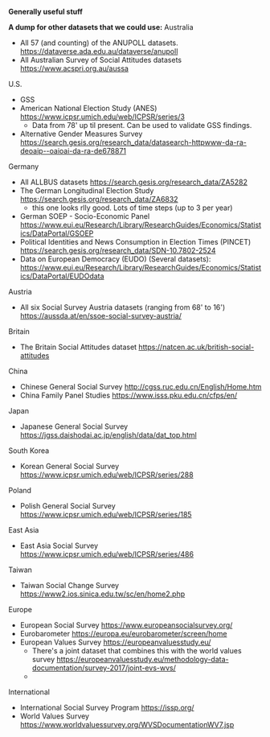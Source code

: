 **Generally useful stuff**



**A dump for other datasets that we could use:**
Australia
- All 57 (and counting) of the ANUPOLL datasets. https://dataverse.ada.edu.au/dataverse/anupoll
- All Australian Survey of Social Attitudes datasets https://www.acspri.org.au/aussa

U.S.
- GSS
- American National Election Study (ANES) https://www.icpsr.umich.edu/web/ICPSR/series/3
  - Data from 78' up til present. Can be used to validate GSS findings.
- Alternative Gender Measures Survey https://search.gesis.org/research_data/datasearch-httpwww-da-ra-deoaip--oaioai-da-ra-de678871

Germany
- All ALLBUS datasets https://search.gesis.org/research_data/ZA5282
- The German Longitudinal Election Study https://search.gesis.org/research_data/ZA6832
  - this one looks rlly good. Lots of time steps (up to 3 per year)
- German SOEP - Socio-Economic Panel https://www.eui.eu/Research/Library/ResearchGuides/Economics/Statistics/DataPortal/GSOEP
- Political Identities and News Consumption in Election Times (PINCET) https://search.gesis.org/research_data/SDN-10.7802-2524
- Data on European Democracy (EUDO) (Several datasets): https://www.eui.eu/Research/Library/ResearchGuides/Economics/Statistics/DataPortal/EUDOdata


Austria
- All six Social Survey Austria datasets (ranging from 68' to 16') https://aussda.at/en/ssoe-social-survey-austria/

Britain
- The Britain Social Attitudes dataset https://natcen.ac.uk/british-social-attitudes

China
- Chinese General Social Survey http://cgss.ruc.edu.cn/English/Home.htm
- China Family Panel Studies https://www.isss.pku.edu.cn/cfps/en/

Japan
- Japanese General Social Survey https://jgss.daishodai.ac.jp/english/data/dat_top.html

South Korea
- Korean General Social Survey https://www.icpsr.umich.edu/web/ICPSR/series/288

Poland
- Polish General Social Survey https://www.icpsr.umich.edu/web/ICPSR/series/185

East Asia
- East Asia Social Survey https://www.icpsr.umich.edu/web/ICPSR/series/486

Taiwan
- Taiwan Social Change Survey https://www2.ios.sinica.edu.tw/sc/en/home2.php


Europe
- European Social Survey https://www.europeansocialsurvey.org/
- Eurobarometer https://europa.eu/eurobarometer/screen/home
- European Values Survey https://europeanvaluesstudy.eu/
  - There's a joint dataset that combines this with the world values survey https://europeanvaluesstudy.eu/methodology-data-documentation/survey-2017/joint-evs-wvs/
  - 

International
- International Social Survey Program https://issp.org/
- World Values Survey https://www.worldvaluessurvey.org/WVSDocumentationWV7.jsp
